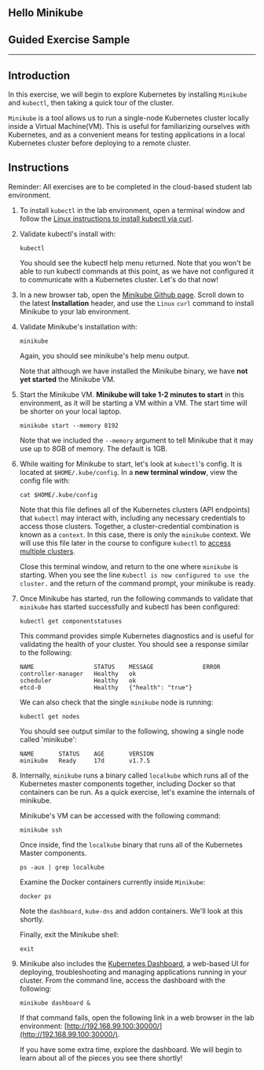 <!-- .slide: data-state="white-h2 gradient-2" -->
## Hello Minikube
##  Guided Exercise Sample

---
<!-- .slide: style="text-align: left;"> -->  
## Introduction

In this exercise, we will begin to explore Kubernetes by installing `Minikube` and `kubectl`, then taking a quick tour of the cluster. 

`Minikube` is a tool allows us to run a single-node Kubernetes cluster locally inside a Virtual Machine(VM). This is useful for familiarizing ourselves with Kubernetes, and as a convenient means for testing applications in a local Kubernetes cluster before deploying to a remote cluster. 


## Instructions

Reminder: All exercises are to be completed in the cloud-based student lab environment. 

1. To install `kubectl` in the lab environment, open a terminal window and follow the [Linux instructions to install kubectl via curl](https://kubernetes.io/docs/tasks/tools/install-kubectl/#tabset-1).

2. Validate kubectl's install with:
    ```
    kubectl
    ```
    You should see the kubectl help menu returned. Note that you won't be able to run kubectl commands at this point, as we have not configured it to communicate with a Kubernetes cluster. Let's do that now!

3. In a new browser tab, open the [Minikube Github page](https://github.com/kubernetes/minikube/releases). Scroll down to the latest **Installation** header, and use the `Linux` `curl` command to install Minikube to your lab environment.

4. Validate Minikube's installation with:

    ```
    minikube
    ```
    Again, you should see minikube's help menu output. 

    Note that although we have installed the Minikube binary, we have **not yet started** the Minikube VM.

5. Start the Minikube VM. **Minikube will take 1-2 minutes to start** in this environment, as it will be starting a VM within a VM. The start time will be shorter on your local laptop.

    ``` 
    minikube start --memory 8192
    ```

    Note that we included the `--memory` argument to tell Minikube that it may use up to 8GB of memory. The default is 1GB.

6. While waiting for Minikube to start, let's look at `kubectl`'s config. It is located at `$HOME/.kube/config`. In a **new terminal window**, view the config file with:

    ```
    cat $HOME/.kube/config
    ```

    Note that this file defines all of the Kubernetes clusters (API endpoints) that `kubectl` may interact with, including any necessary credentials to access those clusters. Together, a cluster-credential combination is known as a `context`. In this case, there is only the `minikube` context. We will use this file later in the course to configure `kubectl` to [access multiple clusters](https://kubernetes.io/docs/tasks/access-application-cluster/configure-access-multiple-clusters/). 

    Close this terminal window, and return to the one where `minikube` is starting. When you see the line `Kubectl is now configured to use the cluster.` and the return of the command prompt, your minikube is ready.


7. Once Minikube has started, run the following commands to validate that `minikube` has started successfully and kubectl has been configured:

   ```
   kubectl get componentstatuses
   ```
   This command provides simple Kubernetes diagnostics and is useful for validating the health of your cluster. You should see a response similar to the following:
   ```
   NAME                 STATUS    MESSAGE              ERROR
   controller-manager   Healthy   ok                   
   scheduler            Healthy   ok                   
   etcd-0               Healthy   {"health": "true"}   
   ```
   We can also check that the single `minikube` node is running:
   ```
   kubectl get nodes
   ```

   You should see output similar to the following, showing a single node called 'minikube':
   ```
   NAME       STATUS    AGE       VERSION
   minikube   Ready     17d       v1.7.5
   ```

8. Internally, `minikube` runs a binary called `localkube` which runs all of the Kubernetes master components together, including Docker so that containers can be run. As a quick exercise, let's examine the internals of minikube.

    Minikube's VM can be accessed with the following command:
    ```
    minikube ssh
    ```
    Once inside, find the `localkube` binary that runs all of the Kubernetes Master components.
    ```
    ps -aux | grep localkube
    ```
    Examine the Docker containers currently inside `Minikube`:
    ```
    docker ps
    ```
    Note the `dashboard`, `kube-dns` and addon containers. We'll look at this shortly. 

    Finally, exit the Minikube shell:
    ```
    exit
    ```

9. Minikube also includes the [Kubernetes Dashboard](https://kubernetes.io/docs/tasks/access-application-cluster/web-ui-dashboard/), a web-based UI for deploying, troubleshooting and managing applications running in your cluster. From the command line, access the dashboard with the following:

     ```
     minikube dashboard &
     ```

    If that command fails, open the following link in a web browser in the lab environment: [http://192.168.99.100:30000/](http://192.168.99.100:30000/).

   If you have some extra time, explore the dashboard. We will begin to learn about all of the pieces you see there shortly!